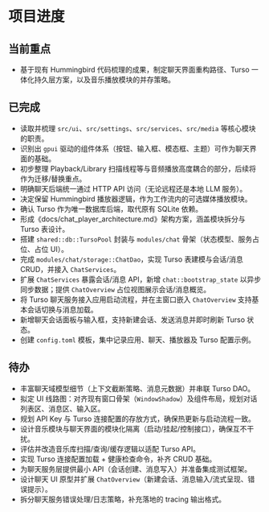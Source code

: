 # 项目进度

## 当前重点
- 基于现有 Hummingbird 代码梳理的成果，制定聊天界面重构路径、Turso 一体化持久层方案，以及音乐播放模块的并存策略。

## 已完成
- 读取并梳理 `src/ui`、`src/settings`、`src/services`、`src/media` 等核心模块的职责。
- 识别出 `gpui` 驱动的组件体系（按钮、输入框、模态框、主题）可作为聊天界面的基础。
- 初步整理 Playback/Library 扫描线程等与音频播放高度耦合的部分，后续将作为迁移/替换重点。
- 明确聊天后端统一通过 HTTP API 访问（无论远程还是本地 LLM 服务）。
- 决定保留 Hummingbird 播放器逻辑，作为工作流内的可选媒体播放模块。
- 确认 Turso 作为唯一数据库后端，取代原有 SQLite 依赖。
- 形成《docs/chat_player_architecture.md》架构方案，涵盖模块拆分与 Turso 表设计。
- 搭建 `shared::db::TursoPool` 封装与 `modules/chat` 骨架（状态模型、服务占位、占位 UI）。
- 完成 `modules/chat/storage::ChatDao`，实现 Turso 表建模与会话/消息 CRUD，并接入 `ChatServices`。
- 扩展 `ChatServices` 暴露会话/消息 API，新增 `chat::bootstrap_state` 以异步同步数据；提供 `ChatOverview` 占位视图展示会话/消息概览。
- 将 Turso 聊天服务接入应用启动流程，并在主窗口嵌入 `ChatOverview` 支持基本会话切换与消息加载。
- 新增聊天会话面板与输入框，支持新建会话、发送消息并即时刷新 Turso 状态。
- 创建 `config.toml` 模板，集中记录应用、聊天、播放器及 Turso 配置示例。

## 待办
- 丰富聊天域模型细节（上下文截断策略、消息元数据）并串联 Turso DAO。
- 拟定 UI 线路图：对齐现有窗口骨架（`WindowShadow`）及组件布局，规划对话列表区、消息区、输入区。
- 规划 API Key 与 Turso 连接配置的存放方式，确保热更新与启动流程一致。
- 设计音乐模块与聊天界面的模块化隔离（启动/挂起/控制接口），确保互不干扰。
- 评估并改造音乐库扫描/查询/缓存逻辑以适配 Turso API。
- 实现 Turso 连接配置加载 + 健康检查命令，补齐 CRUD 基础。
- 为聊天服务层提供最小 API（会话创建、消息写入）并准备集成测试框架。
- 设计聊天 UI 原型并扩展 `ChatOverview`（新建会话、消息输入/流式呈现、错误提示）。
- 拆分聊天服务错误处理/日志策略，补充落地的 tracing 输出格式。
